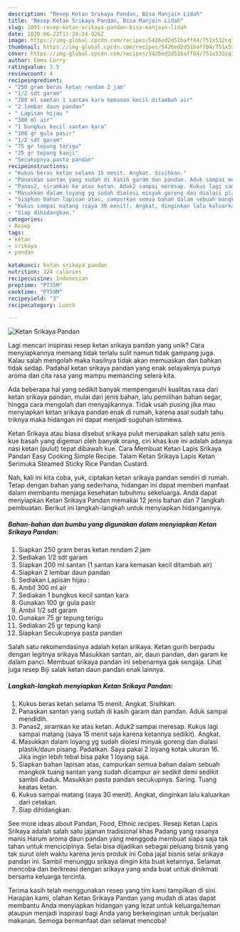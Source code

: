 ```yaml
---
description: "Resep Ketan Srikaya Pandan, Bisa Manjain Lidah"
title: "Resep Ketan Srikaya Pandan, Bisa Manjain Lidah"
slug: 1891-resep-ketan-srikaya-pandan-bisa-manjain-lidah
date: 2020-06-22T11:29:24.926Z
image: https://img-global.cpcdn.com/recipes/5426ed2d51baff04/751x532cq70/ketan-srikaya-pandan-foto-resep-utama.jpg
thumbnail: https://img-global.cpcdn.com/recipes/5426ed2d51baff04/751x532cq70/ketan-srikaya-pandan-foto-resep-utama.jpg
cover: https://img-global.cpcdn.com/recipes/5426ed2d51baff04/751x532cq70/ketan-srikaya-pandan-foto-resep-utama.jpg
author: Emma Curry
ratingvalue: 3.5
reviewcount: 4
recipeingredient:
- "250 gram beras ketan rendam 2 jam"
- "1/2 sdt garam"
- "200 ml santan 1 santan kara kemasan kecil ditambah air"
- "2 lembar daun pandan"
- " Lapisan hijau "
- "300 ml air"
- "1 bungkus kecil santan kara"
- "100 gr gula pasir"
- "1/2 sdt garam"
- "75 gr tepung terigu"
- "25 gr tepung kanji"
- "Secukupnya pasta pandan"
recipeinstructions:
- "Kukus beras ketan selama 15 menit. Angkat. Sisihkan."
- "Panaskan santan yang sudah di kasih garam dan pandan. Aduk sampai mendidih."
- "Panas2, siramkan ke atas ketan. Aduk2 sampai meresap. Kukus lagi sampai matang (saya 15 menit saja karena ketannya sedikit). Angkat."
- "Masukkan dalam loyang yg sudah diolesi minyak goreng dan dialasi plastik/daun pisang. Padatkan. Saya pakai 2 loyang kotak ukuran 16. Jika ingin lebih tebal bisa pake 1 loyang saja."
- "Siapkan bahan lapisan atas, campurkan semua bahan dalam sebuah mangkok tuang santan yang sudah dicampur air sedikit demi sedikit sambil diaduk. Masukkan pasta pandan secukupnya. Saring. Tuang keatas ketan."
- "Kukus sampai matang (saya 30 menit). Angkat, dinginkan lalu kaluarkan dari cetakan."
- "Siap dihidangkan."
categories:
- Resep
tags:
- ketan
- srikaya
- pandan

katakunci: ketan srikaya pandan 
nutrition: 224 calories
recipecuisine: Indonesian
preptime: "PT35M"
cooktime: "PT59M"
recipeyield: "3"
recipecategory: Lunch

---
```



![Ketan Srikaya Pandan](https://img-global.cpcdn.com/recipes/5426ed2d51baff04/751x532cq70/ketan-srikaya-pandan-foto-resep-utama.jpg)

Lagi mencari inspirasi resep ketan srikaya pandan yang unik? Cara menyiapkannya memang tidak terlalu sulit namun tidak gampang juga. Kalau salah mengolah maka hasilnya tidak akan memuaskan dan bahkan tidak sedap. Padahal ketan srikaya pandan yang enak selayaknya punya aroma dan cita rasa yang mampu memancing selera kita.

Ada beberapa hal yang sedikit banyak mempengaruhi kualitas rasa dari ketan srikaya pandan, mulai dari jenis bahan, lalu pemilihan bahan segar, hingga cara mengolah dan menyajikannya. Tidak usah pusing jika mau menyiapkan ketan srikaya pandan enak di rumah, karena asal sudah tahu triknya maka hidangan ini dapat menjadi suguhan istimewa.

Ketan Srikaya atau biasa disebut srikaya pulut merupakan salah satu jenis kue basah yang digemari oleh banyak orang, ciri khas kue ini adalah adanya nasi ketan (pulut) tepat dibawah kue. Cara Membuat Ketan Lapis Srikaya Pandan Easy Cooking Simple Recipe. Talam Ketan Srikaya Lapis Ketan Serimuka Steamed Sticky Rice Pandan Custard.


Nah, kali ini kita coba, yuk, ciptakan ketan srikaya pandan sendiri di rumah. Tetap dengan bahan yang sederhana, hidangan ini dapat memberi manfaat dalam membantu menjaga kesehatan tubuhmu sekeluarga. Anda dapat menyiapkan Ketan Srikaya Pandan memakai 12 jenis bahan dan 7 langkah pembuatan. Berikut ini langkah-langkah untuk menyiapkan hidangannya.

<!--inarticleads1-->

##### Bahan-bahan dan bumbu yang digunakan dalam menyiapkan Ketan Srikaya Pandan:

1. Siapkan 250 gram beras ketan rendam 2 jam
1. Sediakan 1/2 sdt garam
1. Siapkan 200 ml santan (1 santan kara kemasan kecil ditambah air)
1. Siapkan 2 lembar daun pandan
1. Sediakan  Lapisan hijau :
1. Ambil 300 ml air
1. Sediakan 1 bungkus kecil santan kara
1. Gunakan 100 gr gula pasir
1. Ambil 1/2 sdt garam
1. Gunakan 75 gr tepung terigu
1. Sediakan 25 gr tepung kanji
1. Siapkan Secukupnya pasta pandan


Salah satu rekomendasinya adalah ketan srikaya. Ketan gurih berpadu dengan legitnya srikaya Masukkan santan, air, daun pandan, dan garam ke dalam panci. Membuat srikaya pandan ini sebenarnya gak sengaja. Lihat juga resep Biji salak ketan daun pandan enak lainnya. 

<!--inarticleads2-->

##### Langkah-langkah menyiapkan Ketan Srikaya Pandan:

1. Kukus beras ketan selama 15 menit. Angkat. Sisihkan.
1. Panaskan santan yang sudah di kasih garam dan pandan. Aduk sampai mendidih.
1. Panas2, siramkan ke atas ketan. Aduk2 sampai meresap. Kukus lagi sampai matang (saya 15 menit saja karena ketannya sedikit). Angkat.
1. Masukkan dalam loyang yg sudah diolesi minyak goreng dan dialasi plastik/daun pisang. Padatkan. Saya pakai 2 loyang kotak ukuran 16. Jika ingin lebih tebal bisa pake 1 loyang saja.
1. Siapkan bahan lapisan atas, campurkan semua bahan dalam sebuah mangkok tuang santan yang sudah dicampur air sedikit demi sedikit sambil diaduk. Masukkan pasta pandan secukupnya. Saring. Tuang keatas ketan.
1. Kukus sampai matang (saya 30 menit). Angkat, dinginkan lalu kaluarkan dari cetakan.
1. Siap dihidangkan.


See more ideas about Pandan, Food, Ethnic recipes. Resep Ketan Lapis Srikaya adalah salah satu jajanan tradisional khas Padang yang rasanya manis Harum aroma daun pandan yang menggoda membuat siapa saja tak tahan untuk mencicipinya. Selai bisa dijadikan sebagai peluang bisnis yang tak surut oleh waktu karena jenis produk ini Coba jajal bisnis selai srikaya pandan ini. Sambil menunggu srikaya dingin kita buat ketannya. Selamat mencoba dan berkreasi dengan srikaya yang anda buat untuk dinikmati bersama keluarga tercinta. 

Terima kasih telah menggunakan resep yang tim kami tampilkan di sini. Harapan kami, olahan Ketan Srikaya Pandan yang mudah di atas dapat membantu Anda menyiapkan hidangan yang lezat untuk keluarga/teman ataupun menjadi inspirasi bagi Anda yang berkeinginan untuk berjualan makanan. Semoga bermanfaat dan selamat mencoba!
